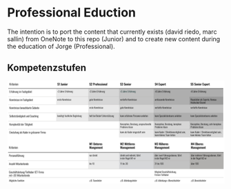 # Professional Eduction

The intention is to port the content that currently exists (david riedo, marc sallin) from OneNote to this repo (Junior) and to create new content during the education of Jorge (Professional).

## Kompetenzstufen

![Swiss ICT Kompetenzstufen](img/Kompetenzstufen.png)

